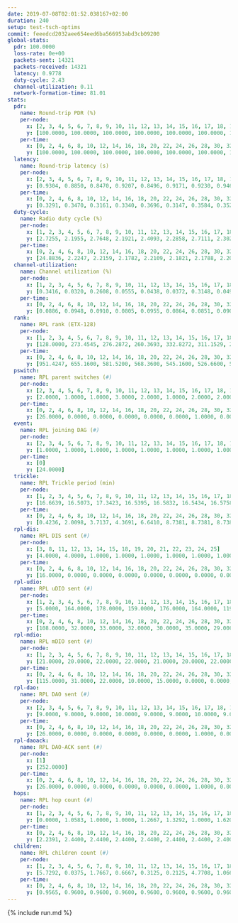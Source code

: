 ```yaml
---
date: 2019-07-08T02:01:52.038167+02:00
duration: 240
setup: test-tsch-optims
commit: feeedcd2032aee654eed6ba566953abd3cb09200
global-stats:
  pdr: 100.0000
  loss-rate: 0e+00
  packets-sent: 14321
  packets-received: 14321
  latency: 0.9778
  duty-cycle: 2.43
  channel-utilization: 0.11
  network-formation-time: 81.01
stats:
  pdr:
    name: Round-trip PDR (%)
    per-node:
      x: [2, 3, 4, 5, 6, 7, 8, 9, 10, 11, 12, 13, 14, 15, 16, 17, 18, 19, 20, 21, 22, 23, 24, 25]
      y: [100.0000, 100.0000, 100.0000, 100.0000, 100.0000, 100.0000, 100.0000, 100.0000, 100.0000, 100.0000, 100.0000, 100.0000, 100.0000, 100.0000, 100.0000, 100.0000, 100.0000, 100.0000, 100.0000, 100.0000, 100.0000, 100.0000, 100.0000, 100.0000]
    per-time:
      x: [0, 2, 4, 6, 8, 10, 12, 14, 16, 18, 20, 22, 24, 26, 28, 30, 32, 34, 36, 38, 40, 42, 44, 46, 48, 50, 52, 54, 56, 58, 60, 62, 64, 66, 68, 70, 72, 74, 76, 78, 80, 82, 84, 86, 88, 90, 92, 94, 96, 98, 100, 102, 104, 106, 108, 110, 112, 114, 116, 118, 120, 122, 124, 126, 128, 130, 132, 134, 136, 138, 140, 142, 144, 146, 148, 150, 152, 154, 156, 158, 160, 162, 164, 166, 168, 170, 172, 174, 176, 178, 180, 182, 184, 186, 188, 190, 192, 194, 196, 198, 200, 202, 204, 206, 208, 210, 212, 214, 216, 218, 220, 222, 224, 226, 228, 230, 232, 234, 236, 238, 240]
      y: [100.0000, 100.0000, 100.0000, 100.0000, 100.0000, 100.0000, 100.0000, 100.0000, 100.0000, 100.0000, 100.0000, 100.0000, 100.0000, 100.0000, 100.0000, 100.0000, 100.0000, 100.0000, 100.0000, 100.0000, 100.0000, 100.0000, 100.0000, 100.0000, 100.0000, 100.0000, 100.0000, 100.0000, 100.0000, 100.0000, 100.0000, 100.0000, 100.0000, 100.0000, 100.0000, 100.0000, 100.0000, 100.0000, 100.0000, 100.0000, 100.0000, 100.0000, 100.0000, 100.0000, 100.0000, 100.0000, 100.0000, 100.0000, 100.0000, 100.0000, 100.0000, 100.0000, 100.0000, 100.0000, 100.0000, 100.0000, 100.0000, 100.0000, 100.0000, 100.0000, 100.0000, 100.0000, 100.0000, 100.0000, 100.0000, 100.0000, 100.0000, 100.0000, 100.0000, 100.0000, 100.0000, 100.0000, 100.0000, 100.0000, 100.0000, 100.0000, 100.0000, 100.0000, 100.0000, 100.0000, 100.0000, 100.0000, 100.0000, 100.0000, 100.0000, 100.0000, 100.0000, 100.0000, 100.0000, 100.0000, 100.0000, 100.0000, 100.0000, 100.0000, 100.0000, 100.0000, 100.0000, 100.0000, 100.0000, 100.0000, 100.0000, 100.0000, 100.0000, 100.0000, 100.0000, 100.0000, 100.0000, 100.0000, 100.0000, 100.0000, 100.0000, 100.0000, 100.0000, 100.0000, 100.0000, 100.0000, 100.0000, 100.0000, 100.0000, 100.0000, null]
  latency:
    name: Round-trip latency (s)
    per-node:
      x: [2, 3, 4, 5, 6, 7, 8, 9, 10, 11, 12, 13, 14, 15, 16, 17, 18, 19, 20, 21, 22, 23, 24, 25]
      y: [0.9304, 0.8850, 0.8470, 0.9207, 0.8496, 0.9171, 0.9230, 0.9465, 0.9170, 0.9315, 0.9746, 0.9998, 1.0663, 0.9444, 0.9514, 0.9671, 1.0371, 1.0120, 0.9834, 0.9984, 1.0735, 1.1606, 1.1455, 1.0973]
    per-time:
      x: [0, 2, 4, 6, 8, 10, 12, 14, 16, 18, 20, 22, 24, 26, 28, 30, 32, 34, 36, 38, 40, 42, 44, 46, 48, 50, 52, 54, 56, 58, 60, 62, 64, 66, 68, 70, 72, 74, 76, 78, 80, 82, 84, 86, 88, 90, 92, 94, 96, 98, 100, 102, 104, 106, 108, 110, 112, 114, 116, 118, 120, 122, 124, 126, 128, 130, 132, 134, 136, 138, 140, 142, 144, 146, 148, 150, 152, 154, 156, 158, 160, 162, 164, 166, 168, 170, 172, 174, 176, 178, 180, 182, 184, 186, 188, 190, 192, 194, 196, 198, 200, 202, 204, 206, 208, 210, 212, 214, 216, 218, 220, 222, 224, 226, 228, 230, 232, 234, 236, 238, 240]
      y: [0.3291, 0.3470, 0.3161, 0.3340, 0.3696, 0.3147, 0.3584, 0.3529, 0.3600, 0.3423, 0.3507, 0.3377, 0.4146, 0.3919, 0.3535, 0.3949, 0.3699, 0.4581, 0.4202, 0.3385, 0.3343, 0.3268, 0.3953, 0.5965, 0.5478, 0.4903, 0.3802, 0.3554, 0.3897, 0.9011, 0.9231, 0.6751, 0.5459, 0.4744, 0.4211, 0.8992, 1.2655, 1.1297, 0.8009, 0.6889, 0.5814, 0.9282, 1.2579, 1.2813, 1.2613, 1.0265, 0.8519, 0.9530, 1.2532, 1.2513, 1.2612, 1.2711, 1.2178, 1.1488, 1.2564, 1.2649, 1.2435, 1.2597, 1.2551, 1.2470, 1.2463, 1.2396, 1.2557, 1.2421, 1.2602, 1.2601, 1.2395, 1.2479, 1.2577, 1.2627, 1.2613, 1.2502, 1.2602, 1.2429, 1.2693, 1.2400, 1.2451, 1.2644, 1.2596, 1.2503, 1.2456, 1.2446, 1.2314, 1.2349, 1.2316, 1.2266, 1.2300, 1.2278, 1.2264, 1.2399, 1.2044, 1.2508, 1.2317, 1.2370, 1.2282, 1.2320, 1.2466, 1.2224, 1.2626, 1.2359, 1.2380, 1.2483, 1.2409, 1.2377, 1.2223, 1.2495, 1.2474, 1.2496, 1.2413, 1.2377, 1.2529, 1.2426, 1.2728, 1.2670, 1.2421, 1.2481, 1.2418, 1.2533, 1.2416, 1.1991, null]
  duty-cycle:
    name: Radio duty cycle (%)
    per-node:
      x: [1, 2, 3, 4, 5, 6, 7, 8, 9, 10, 11, 12, 13, 14, 15, 16, 17, 18, 19, 20, 21, 22, 23, 24, 25]
      y: [2.7255, 2.1955, 2.7648, 2.1921, 2.4093, 2.2858, 2.7111, 2.3020, 2.1871, 2.0836, 2.2588, 2.2632, 2.4403, 2.2856, 2.5683, 2.3994, 2.2319, 2.3918, 2.3455, 2.4097, 2.3155, 2.4810, 2.4125, 2.4436, 2.4068]
    per-time:
      x: [0, 2, 4, 6, 8, 10, 12, 14, 16, 18, 20, 22, 24, 26, 28, 30, 32, 34, 36, 38, 40, 42, 44, 46, 48, 50, 52, 54, 56, 58, 60, 62, 64, 66, 68, 70, 72, 74, 76, 78, 80, 82, 84, 86, 88, 90, 92, 94, 96, 98, 100, 102, 104, 106, 108, 110, 112, 114, 116, 118, 120, 122, 124, 126, 128, 130, 132, 134, 136, 138, 140, 142, 144, 146, 148, 150, 152, 154, 156, 158, 160, 162, 164, 166, 168, 170, 172, 174, 176, 178, 180, 182, 184, 186, 188, 190, 192, 194, 196, 198, 200, 202, 204, 206, 208, 210, 212, 214, 216, 218, 220, 222, 224, 226, 228, 230, 232, 234, 236, 238, 240]
      y: [24.8836, 2.2247, 2.2159, 2.1782, 2.2109, 2.1821, 2.1788, 2.2053, 2.2070, 2.1905, 2.1842, 2.1891, 2.1722, 2.1998, 2.2586, 2.1883, 2.2008, 2.1966, 2.1850, 2.2009, 2.1857, 2.1817, 2.1889, 2.1803, 2.1835, 2.2082, 2.2183, 2.2070, 2.2229, 2.2014, 2.2162, 2.2090, 2.1983, 2.1791, 2.1807, 2.1923, 2.1861, 2.1743, 2.1942, 2.1762, 2.1614, 2.1897, 2.1818, 2.1939, 2.1810, 2.1856, 2.2005, 2.1681, 2.1782, 2.1801, 2.1870, 2.1788, 2.1788, 2.1647, 2.1731, 2.1732, 2.4267, 2.2622, 2.2645, 2.2548, 2.1752, 2.1708, 2.1842, 2.1778, 2.1691, 2.1685, 2.1858, 2.1616, 2.1717, 2.1872, 2.1607, 2.1962, 2.1808, 2.1696, 2.1683, 2.1901, 2.1775, 2.1880, 2.1853, 2.1776, 2.1916, 2.1709, 2.1690, 2.1611, 2.1694, 2.1867, 2.1732, 2.1696, 2.1578, 2.1590, 2.1719, 2.1626, 2.1778, 2.1635, 2.1690, 2.1579, 2.1673, 2.1619, 2.1792, 2.1693, 2.1494, 2.1661, 2.1811, 2.1589, 2.1703, 2.1607, 2.1684, 2.1652, 2.1776, 2.1719, 2.1728, 2.1731, 2.9086, 2.6523, 2.6713, 2.1733, 2.1834, 2.1743, 2.1822, 2.1598, null]
  channel-utilization:
    name: Channel utilization (%)
    per-node:
      x: [1, 2, 3, 4, 5, 6, 7, 8, 9, 10, 11, 12, 13, 14, 15, 16, 17, 18, 19, 20, 21, 22, 23, 24, 25]
      y: [0.3416, 0.0320, 0.2608, 0.0555, 0.0438, 0.0372, 0.3148, 0.0493, 0.0413, 0.0417, 0.0317, 0.0442, 0.0652, 0.0311, 0.1748, 0.1277, 0.0486, 0.0473, 0.0346, 0.0576, 0.0491, 0.0678, 0.0324, 0.0308, 0.0320]
    per-time:
      x: [0, 2, 4, 6, 8, 10, 12, 14, 16, 18, 20, 22, 24, 26, 28, 30, 32, 34, 36, 38, 40, 42, 44, 46, 48, 50, 52, 54, 56, 58, 60, 62, 64, 66, 68, 70, 72, 74, 76, 78, 80, 82, 84, 86, 88, 90, 92, 94, 96, 98, 100, 102, 104, 106, 108, 110, 112, 114, 116, 118, 120, 122, 124, 126, 128, 130, 132, 134, 136, 138, 140, 142, 144, 146, 148, 150, 152, 154, 156, 158, 160, 162, 164, 166, 168, 170, 172, 174, 176, 178, 180, 182, 184, 186, 188, 190, 192, 194, 196, 198, 200, 202, 204, 206, 208, 210, 212, 214, 216, 218, 220, 222, 224, 226, 228, 230, 232, 234, 236, 238, 240]
      y: [0.0886, 0.0948, 0.0910, 0.0805, 0.0955, 0.0864, 0.0851, 0.0909, 0.0919, 0.0899, 0.0893, 0.0880, 0.0830, 0.0896, 0.1118, 0.0872, 0.0926, 0.0919, 0.0871, 0.0928, 0.0847, 0.0843, 0.0858, 0.0828, 0.0839, 0.0929, 0.0917, 0.0916, 0.0972, 0.0878, 0.0914, 0.0911, 0.0853, 0.0801, 0.0808, 0.0853, 0.0847, 0.0799, 0.0877, 0.0799, 0.0751, 0.0842, 0.0816, 0.0857, 0.0814, 0.0822, 0.0877, 0.0777, 0.0809, 0.0798, 0.0843, 0.0795, 0.0802, 0.0767, 0.0790, 0.0795, 0.1417, 0.0299, 0.0352, 0.0334, 0.0774, 0.0766, 0.0810, 0.0805, 0.0779, 0.0761, 0.0824, 0.0745, 0.0767, 0.0821, 0.0752, 0.0870, 0.0819, 0.0784, 0.0764, 0.0811, 0.0800, 0.0818, 0.0816, 0.0791, 0.0841, 0.0794, 0.0774, 0.0735, 0.0779, 0.0806, 0.0791, 0.0778, 0.0740, 0.0758, 0.0803, 0.0790, 0.0808, 0.0764, 0.0792, 0.0755, 0.0789, 0.0777, 0.0834, 0.0809, 0.0728, 0.0785, 0.0805, 0.0738, 0.0780, 0.0775, 0.0783, 0.0771, 0.0820, 0.0771, 0.0804, 0.0779, 0.3402, 0.2040, 0.2104, 0.0767, 0.0817, 0.0809, 0.0833, 0.0700, null]
  rank:
    name: RPL rank (ETX-128)
    per-node:
      x: [1, 2, 3, 4, 5, 6, 7, 8, 9, 10, 11, 12, 13, 14, 15, 16, 17, 18, 19, 20, 21, 22, 23, 24, 25]
      y: [128.0000, 273.4545, 276.2872, 260.3693, 332.8272, 311.1529, 278.1162, 477.6556, 439.7066, 409.2129, 545.5902, 436.2944, 424.1148, 530.8730, 458.9256, 502.5350, 488.2686, 638.4016, 665.0410, 676.8395, 669.7045, 640.7325, 789.3386, 776.6748, 811.5164]
    per-time:
      x: [0, 2, 4, 6, 8, 10, 12, 14, 16, 18, 20, 22, 24, 26, 28, 30, 32, 34, 36, 38, 40, 42, 44, 46, 48, 50, 52, 54, 56, 58, 60, 62, 64, 66, 68, 70, 72, 74, 76, 78, 80, 82, 84, 86, 88, 90, 92, 94, 96, 98, 100, 102, 104, 106, 108, 110, 112, 114, 116, 118, 120, 122, 124, 126, 128, 130, 132, 134, 136, 138, 140, 142, 144, 146, 148, 150, 152, 154, 156, 158, 160, 162, 164, 166, 168, 170, 172, 174, 176, 178, 180, 182, 184, 186, 188, 190, 192, 194, 196, 198, 200, 202, 204, 206, 208, 210, 212, 214, 216, 218, 220, 222, 224, 226, 228, 230, 232, 234, 236, 238, 240]
      y: [951.4247, 655.1600, 581.5200, 568.3600, 545.1600, 526.6600, 521.7451, 505.3200, 525.0000, 548.7200, 550.3800, 554.0200, 554.1400, 559.0192, 568.9200, 593.0600, 609.9020, 598.0000, 609.5000, 603.8039, 609.3269, 593.0784, 580.4231, 558.7000, 523.8431, 524.6800, 519.0400, 510.6667, 516.0800, 507.5962, 509.9231, 503.8846, 461.2353, 465.8000, 460.6600, 463.4200, 485.2157, 489.5098, 484.1373, 470.4902, 465.9400, 455.9020, 446.1000, 449.7000, 452.5200, 481.6000, 492.9600, 484.8824, 487.9412, 486.0200, 471.6182, 463.1000, 469.7800, 462.6400, 462.6000, 464.0588, 459.6182, 542.4652, 479.9470, 450.2096, 460.1800, 455.8000, 448.8269, 448.5800, 452.3529, 453.3922, 452.7200, 460.1569, 458.4400, 459.7600, 458.2800, 460.5472, 450.1923, 438.8000, 435.2745, 443.3000, 454.8000, 451.9000, 457.0400, 456.6800, 450.6471, 444.2308, 445.6000, 445.1887, 436.0800, 442.7200, 439.5490, 440.0000, 448.4600, 450.1400, 453.1176, 442.9623, 442.0196, 458.6200, 451.1400, 460.6078, 459.3400, 466.1961, 468.8846, 465.3800, 473.9216, 456.9423, 449.2600, 451.3137, 452.8824, 443.6400, 440.8235, 432.6400, 430.1346, 426.3654, 422.2200, 424.9412, 339.3373, 277.8121, 283.3569, 313.8634, 446.6471, 442.2800, 446.3462, 444.8800, null]
  pswitch:
    name: RPL parent switches (#)
    per-node:
      x: [2, 3, 4, 5, 6, 7, 8, 9, 10, 11, 12, 13, 14, 15, 16, 17, 18, 19, 20, 21, 22, 23, 24, 25]
      y: [2.0000, 1.0000, 1.0000, 3.0000, 2.0000, 1.0000, 2.0000, 2.0000, 9.0000, 4.0000, 8.0000, 4.0000, 4.0000, 2.0000, 3.0000, 2.0000, 9.0000, 4.0000, 3.0000, 7.0000, 3.0000, 12.0000, 7.0000, 5.0000]
    per-time:
      x: [0, 2, 4, 6, 8, 10, 12, 14, 16, 18, 20, 22, 24, 26, 28, 30, 32, 34, 36, 38, 40, 42, 44, 46, 48, 50, 52, 54, 56, 58, 60, 62, 64, 66, 68, 70, 72, 74, 76, 78, 80, 82, 84, 86, 88, 90, 92, 94, 96, 98, 100, 102, 104, 106, 108, 110, 112, 114, 116, 118, 120, 122, 124, 126, 128, 130, 132, 134, 136, 138, 140, 142, 144, 146, 148, 150, 152, 154, 156, 158, 160, 162, 164, 166, 168, 170, 172, 174, 176, 178, 180, 182, 184, 186, 188, 190, 192, 194, 196, 198, 200, 202, 204, 206, 208, 210, 212, 214, 216, 218, 220, 222, 224, 226, 228, 230, 232, 234, 236]
      y: [26.0000, 0.0000, 0.0000, 0.0000, 0.0000, 0.0000, 1.0000, 0.0000, 0.0000, 0.0000, 0.0000, 0.0000, 0.0000, 2.0000, 0.0000, 0.0000, 1.0000, 0.0000, 0.0000, 1.0000, 2.0000, 1.0000, 2.0000, 0.0000, 1.0000, 0.0000, 0.0000, 1.0000, 0.0000, 2.0000, 2.0000, 2.0000, 1.0000, 0.0000, 0.0000, 0.0000, 1.0000, 1.0000, 1.0000, 1.0000, 0.0000, 1.0000, 0.0000, 0.0000, 0.0000, 0.0000, 0.0000, 1.0000, 1.0000, 0.0000, 5.0000, 0.0000, 0.0000, 0.0000, 0.0000, 1.0000, 0.0000, 0.0000, 0.0000, 0.0000, 0.0000, 0.0000, 2.0000, 0.0000, 1.0000, 1.0000, 0.0000, 1.0000, 0.0000, 0.0000, 0.0000, 3.0000, 2.0000, 0.0000, 1.0000, 0.0000, 0.0000, 0.0000, 0.0000, 0.0000, 1.0000, 2.0000, 0.0000, 3.0000, 0.0000, 0.0000, 1.0000, 0.0000, 0.0000, 0.0000, 1.0000, 3.0000, 1.0000, 0.0000, 0.0000, 1.0000, 0.0000, 1.0000, 2.0000, 0.0000, 1.0000, 2.0000, 0.0000, 1.0000, 1.0000, 0.0000, 1.0000, 0.0000, 2.0000, 2.0000, 0.0000, 1.0000, 0.0000, 1.0000, 0.0000, 0.0000, 1.0000, 0.0000, 2.0000]
  event:
    name: RPL joining DAG (#)
    per-node:
      x: [2, 3, 4, 5, 6, 7, 8, 9, 10, 11, 12, 13, 14, 15, 16, 17, 18, 19, 20, 21, 22, 23, 24, 25]
      y: [1.0000, 1.0000, 1.0000, 1.0000, 1.0000, 1.0000, 1.0000, 1.0000, 1.0000, 1.0000, 1.0000, 1.0000, 1.0000, 1.0000, 1.0000, 1.0000, 1.0000, 1.0000, 1.0000, 1.0000, 1.0000, 1.0000, 1.0000, 1.0000]
    per-time:
      x: [0]
      y: [24.0000]
  trickle:
    name: RPL Trickle period (min)
    per-node:
      x: [1, 2, 3, 4, 5, 6, 7, 8, 9, 10, 11, 12, 13, 14, 15, 16, 17, 18, 19, 20, 21, 22, 23, 24, 25]
      y: [16.6639, 16.5073, 17.3423, 16.5395, 16.5832, 16.5434, 16.5758, 17.3439, 16.5344, 16.5005, 16.5415, 16.5660, 16.5421, 16.5415, 16.5338, 16.5382, 16.5434, 16.4857, 16.5370, 16.5306, 16.5460, 16.5306, 16.6301, 16.6129, 16.6059]
    per-time:
      x: [0, 2, 4, 6, 8, 10, 12, 14, 16, 18, 20, 22, 24, 26, 28, 30, 32, 34, 36, 38, 40, 42, 44, 46, 48, 50, 52, 54, 56, 58, 60, 62, 64, 66, 68, 70, 72, 74, 76, 78, 80, 82, 84, 86, 88, 90, 92, 94, 96, 98, 100, 102, 104, 106, 108, 110, 112, 114, 116, 118, 120, 122, 124, 126, 128, 130, 132, 134, 136, 138, 140, 142, 144, 146, 148, 150, 152, 154, 156, 158, 160, 162, 164, 166, 168, 170, 172, 174, 176, 178, 180, 182, 184, 186, 188, 190, 192, 194, 196, 198, 200, 202, 204, 206, 208, 210, 212, 214, 216, 218, 220, 222, 224, 226, 228, 230, 232, 234, 236, 238, 240]
      y: [0.4236, 2.0098, 3.7137, 4.3691, 6.6410, 8.7381, 8.7381, 8.7381, 9.2624, 17.4763, 17.4763, 17.4763, 17.4763, 17.4763, 17.4763, 17.4763, 17.4763, 17.4763, 17.4763, 17.4763, 17.4763, 17.4763, 17.4763, 17.4763, 17.4763, 17.4763, 17.4763, 17.4763, 17.4763, 17.4763, 17.4763, 17.4763, 17.4763, 17.4763, 17.4763, 17.4763, 17.4763, 17.4763, 17.4763, 17.4763, 17.4763, 17.4763, 17.4763, 17.4763, 17.4763, 17.4763, 17.4763, 17.4763, 17.4763, 17.4763, 17.4763, 17.4763, 17.4763, 17.4763, 17.4763, 17.4763, 17.4763, 17.4763, 17.4763, 17.4763, 17.4763, 17.4763, 17.4763, 17.4763, 17.4763, 17.4763, 17.4763, 17.4763, 17.4763, 17.4763, 17.4763, 17.4763, 17.4763, 17.4763, 17.4763, 17.4763, 17.4763, 17.4763, 17.4763, 17.4763, 17.4763, 17.4763, 17.4763, 17.4763, 17.4763, 17.4763, 17.4763, 17.4763, 17.4763, 17.4763, 17.4763, 17.4763, 17.4763, 17.4763, 17.4763, 17.4763, 17.4763, 17.4763, 17.4763, 17.4763, 17.4763, 17.4763, 17.4763, 17.4763, 17.4763, 17.4763, 17.4763, 17.4763, 17.4763, 17.4763, 17.4763, 17.4763, 17.4763, 17.4763, 17.4763, 17.4763, 17.4763, 17.4763, 17.4763, 17.4763, null]
  rpl-dis:
    name: RPL DIS sent (#)
    per-node:
      x: [3, 8, 11, 12, 13, 14, 15, 18, 19, 20, 21, 22, 23, 24, 25]
      y: [4.0000, 4.0000, 1.0000, 1.0000, 1.0000, 1.0000, 1.0000, 1.0000, 1.0000, 1.0000, 1.0000, 1.0000, 2.0000, 2.0000, 2.0000]
    per-time:
      x: [0, 2, 4, 6, 8, 10, 12, 14, 16, 18, 20, 22, 24, 26, 28, 30, 32, 34, 36, 38, 40, 42, 44, 46, 48, 50, 52, 54, 56, 58, 60, 62, 64, 66, 68, 70, 72, 74, 76, 78, 80, 82, 84, 86, 88, 90, 92, 94, 96, 98, 100, 102, 104, 106, 108, 110, 112, 114, 116, 118, 120, 122, 124, 126, 128, 130, 132, 134, 136, 138, 140, 142, 144, 146, 148, 150, 152, 154, 156, 158, 160, 162, 164, 166, 168, 170, 172, 174, 176, 178, 180, 182, 184, 186, 188, 190, 192, 194, 196, 198, 200, 202, 204, 206, 208, 210, 212, 214, 216, 218, 220, 222, 224, 226, 228]
      y: [16.0000, 0.0000, 0.0000, 0.0000, 0.0000, 0.0000, 0.0000, 0.0000, 0.0000, 0.0000, 0.0000, 0.0000, 0.0000, 0.0000, 0.0000, 0.0000, 0.0000, 0.0000, 0.0000, 0.0000, 0.0000, 0.0000, 0.0000, 0.0000, 0.0000, 0.0000, 0.0000, 0.0000, 0.0000, 0.0000, 0.0000, 0.0000, 0.0000, 0.0000, 0.0000, 0.0000, 0.0000, 0.0000, 0.0000, 0.0000, 0.0000, 0.0000, 0.0000, 0.0000, 0.0000, 0.0000, 0.0000, 0.0000, 0.0000, 0.0000, 0.0000, 0.0000, 0.0000, 0.0000, 0.0000, 0.0000, 0.0000, 1.0000, 2.0000, 1.0000, 0.0000, 0.0000, 0.0000, 0.0000, 0.0000, 0.0000, 0.0000, 0.0000, 0.0000, 0.0000, 0.0000, 0.0000, 0.0000, 0.0000, 0.0000, 0.0000, 0.0000, 0.0000, 0.0000, 0.0000, 0.0000, 0.0000, 0.0000, 0.0000, 0.0000, 0.0000, 0.0000, 0.0000, 0.0000, 0.0000, 0.0000, 0.0000, 0.0000, 0.0000, 0.0000, 0.0000, 0.0000, 0.0000, 0.0000, 0.0000, 0.0000, 0.0000, 0.0000, 0.0000, 0.0000, 0.0000, 0.0000, 0.0000, 0.0000, 0.0000, 0.0000, 0.0000, 0.0000, 2.0000, 2.0000]
  rpl-udio:
    name: RPL uDIO sent (#)
    per-node:
      x: [1, 2, 3, 4, 5, 6, 7, 8, 9, 10, 11, 12, 13, 14, 15, 16, 17, 18, 19, 20, 21, 22, 23, 24, 25]
      y: [5.0000, 164.0000, 178.0000, 159.0000, 176.0000, 164.0000, 119.0000, 164.0000, 169.0000, 170.0000, 169.0000, 168.0000, 167.0000, 167.0000, 160.0000, 169.0000, 175.0000, 169.0000, 164.0000, 171.0000, 167.0000, 169.0000, 171.0000, 161.0000, 170.0000]
    per-time:
      x: [0, 2, 4, 6, 8, 10, 12, 14, 16, 18, 20, 22, 24, 26, 28, 30, 32, 34, 36, 38, 40, 42, 44, 46, 48, 50, 52, 54, 56, 58, 60, 62, 64, 66, 68, 70, 72, 74, 76, 78, 80, 82, 84, 86, 88, 90, 92, 94, 96, 98, 100, 102, 104, 106, 108, 110, 112, 114, 116, 118, 120, 122, 124, 126, 128, 130, 132, 134, 136, 138, 140, 142, 144, 146, 148, 150, 152, 154, 156, 158, 160, 162, 164, 166, 168, 170, 172, 174, 176, 178, 180, 182, 184, 186, 188, 190, 192, 194, 196, 198, 200, 202, 204, 206, 208, 210, 212, 214, 216, 218, 220, 222, 224, 226, 228, 230, 232, 234, 236, 238, 240]
      y: [108.0000, 32.0000, 33.0000, 32.0000, 30.0000, 35.0000, 29.0000, 32.0000, 41.0000, 30.0000, 34.0000, 34.0000, 33.0000, 35.0000, 34.0000, 34.0000, 31.0000, 30.0000, 32.0000, 35.0000, 36.0000, 24.0000, 34.0000, 34.0000, 29.0000, 28.0000, 33.0000, 31.0000, 36.0000, 27.0000, 31.0000, 32.0000, 30.0000, 39.0000, 27.0000, 35.0000, 31.0000, 34.0000, 31.0000, 37.0000, 31.0000, 31.0000, 34.0000, 36.0000, 31.0000, 43.0000, 30.0000, 38.0000, 26.0000, 32.0000, 34.0000, 27.0000, 33.0000, 28.0000, 37.0000, 33.0000, 36.0000, 38.0000, 34.0000, 31.0000, 29.0000, 36.0000, 28.0000, 40.0000, 28.0000, 33.0000, 34.0000, 34.0000, 29.0000, 33.0000, 34.0000, 32.0000, 30.0000, 35.0000, 34.0000, 34.0000, 33.0000, 33.0000, 34.0000, 33.0000, 31.0000, 33.0000, 32.0000, 31.0000, 29.0000, 34.0000, 33.0000, 29.0000, 35.0000, 30.0000, 32.0000, 31.0000, 34.0000, 34.0000, 32.0000, 30.0000, 32.0000, 32.0000, 33.0000, 26.0000, 30.0000, 32.0000, 35.0000, 30.0000, 29.0000, 34.0000, 33.0000, 32.0000, 30.0000, 28.0000, 36.0000, 30.0000, 47.0000, 30.0000, 33.0000, 30.0000, 39.0000, 32.0000, 36.0000, 30.0000, 4.0000]
  rpl-mdio:
    name: RPL mDIO sent (#)
    per-node:
      x: [1, 2, 3, 4, 5, 6, 7, 8, 9, 10, 11, 12, 13, 14, 15, 16, 17, 18, 19, 20, 21, 22, 23, 24, 25]
      y: [21.0000, 20.0000, 22.0000, 22.0000, 21.0000, 20.0000, 22.0000, 21.0000, 22.0000, 23.0000, 20.0000, 21.0000, 22.0000, 20.0000, 20.0000, 22.0000, 21.0000, 22.0000, 20.0000, 22.0000, 21.0000, 21.0000, 21.0000, 20.0000, 21.0000]
    per-time:
      x: [0, 2, 4, 6, 8, 10, 12, 14, 16, 18, 20, 22, 24, 26, 28, 30, 32, 34, 36, 38, 40, 42, 44, 46, 48, 50, 52, 54, 56, 58, 60, 62, 64, 66, 68, 70, 72, 74, 76, 78, 80, 82, 84, 86, 88, 90, 92, 94, 96, 98, 100, 102, 104, 106, 108, 110, 112, 114, 116, 118, 120, 122, 124, 126, 128, 130, 132, 134, 136, 138, 140, 142, 144, 146, 148, 150, 152, 154, 156, 158, 160, 162, 164, 166, 168, 170, 172, 174, 176, 178, 180, 182, 184, 186, 188, 190, 192, 194, 196, 198, 200, 202, 204, 206, 208, 210, 212, 214, 216, 218, 220, 222, 224, 226, 228, 230, 232, 234, 236, 238, 240]
      y: [115.0000, 31.0000, 22.0000, 10.0000, 15.0000, 0.0000, 0.0000, 12.0000, 12.0000, 1.0000, 0.0000, 0.0000, 0.0000, 3.0000, 7.0000, 4.0000, 6.0000, 5.0000, 0.0000, 0.0000, 0.0000, 0.0000, 3.0000, 5.0000, 9.0000, 4.0000, 4.0000, 0.0000, 0.0000, 0.0000, 0.0000, 5.0000, 6.0000, 5.0000, 9.0000, 0.0000, 0.0000, 0.0000, 0.0000, 2.0000, 4.0000, 10.0000, 6.0000, 3.0000, 0.0000, 0.0000, 0.0000, 0.0000, 1.0000, 7.0000, 4.0000, 9.0000, 4.0000, 0.0000, 0.0000, 0.0000, 1.0000, 8.0000, 7.0000, 3.0000, 3.0000, 3.0000, 0.0000, 0.0000, 0.0000, 3.0000, 5.0000, 5.0000, 5.0000, 7.0000, 0.0000, 0.0000, 0.0000, 0.0000, 5.0000, 7.0000, 4.0000, 4.0000, 5.0000, 0.0000, 0.0000, 0.0000, 1.0000, 5.0000, 2.0000, 9.0000, 5.0000, 3.0000, 0.0000, 0.0000, 0.0000, 1.0000, 3.0000, 7.0000, 6.0000, 5.0000, 3.0000, 0.0000, 0.0000, 0.0000, 1.0000, 2.0000, 10.0000, 5.0000, 7.0000, 0.0000, 0.0000, 0.0000, 0.0000, 4.0000, 5.0000, 3.0000, 3.0000, 10.0000, 0.0000, 0.0000, 0.0000, 0.0000, 5.0000, 4.0000, 1.0000]
  rpl-dao:
    name: RPL DAO sent (#)
    per-node:
      x: [2, 3, 4, 5, 6, 7, 8, 9, 10, 11, 12, 13, 14, 15, 16, 17, 18, 19, 20, 21, 22, 23, 24, 25]
      y: [9.0000, 9.0000, 9.0000, 10.0000, 9.0000, 9.0000, 10.0000, 9.0000, 12.0000, 10.0000, 12.0000, 11.0000, 10.0000, 10.0000, 9.0000, 10.0000, 13.0000, 10.0000, 10.0000, 13.0000, 10.0000, 14.0000, 12.0000, 12.0000]
    per-time:
      x: [0, 2, 4, 6, 8, 10, 12, 14, 16, 18, 20, 22, 24, 26, 28, 30, 32, 34, 36, 38, 40, 42, 44, 46, 48, 50, 52, 54, 56, 58, 60, 62, 64, 66, 68, 70, 72, 74, 76, 78, 80, 82, 84, 86, 88, 90, 92, 94, 96, 98, 100, 102, 104, 106, 108, 110, 112, 114, 116, 118, 120, 122, 124, 126, 128, 130, 132, 134, 136, 138, 140, 142, 144, 146, 148, 150, 152, 154, 156, 158, 160, 162, 164, 166, 168, 170, 172, 174, 176, 178, 180, 182, 184, 186, 188, 190, 192, 194, 196, 198, 200, 202, 204, 206, 208, 210, 212, 214, 216, 218, 220, 222, 224, 226, 228, 230, 232, 234, 236, 238]
      y: [26.0000, 0.0000, 0.0000, 0.0000, 0.0000, 0.0000, 1.0000, 0.0000, 0.0000, 0.0000, 0.0000, 0.0000, 0.0000, 2.0000, 20.0000, 1.0000, 1.0000, 0.0000, 0.0000, 1.0000, 2.0000, 1.0000, 2.0000, 0.0000, 1.0000, 0.0000, 0.0000, 1.0000, 12.0000, 5.0000, 3.0000, 2.0000, 1.0000, 1.0000, 0.0000, 2.0000, 2.0000, 1.0000, 1.0000, 1.0000, 0.0000, 1.0000, 7.0000, 5.0000, 0.0000, 2.0000, 2.0000, 1.0000, 2.0000, 1.0000, 6.0000, 1.0000, 0.0000, 0.0000, 1.0000, 2.0000, 5.0000, 2.0000, 1.0000, 1.0000, 2.0000, 1.0000, 3.0000, 2.0000, 4.0000, 2.0000, 0.0000, 1.0000, 1.0000, 0.0000, 3.0000, 7.0000, 2.0000, 0.0000, 2.0000, 2.0000, 3.0000, 0.0000, 1.0000, 3.0000, 1.0000, 2.0000, 2.0000, 3.0000, 1.0000, 6.0000, 2.0000, 0.0000, 1.0000, 2.0000, 3.0000, 5.0000, 2.0000, 1.0000, 0.0000, 3.0000, 1.0000, 3.0000, 2.0000, 5.0000, 2.0000, 2.0000, 0.0000, 3.0000, 2.0000, 1.0000, 3.0000, 1.0000, 1.0000, 3.0000, 2.0000, 3.0000, 2.0000, 3.0000, 1.0000, 2.0000, 1.0000, 1.0000, 4.0000, 1.0000]
  rpl-daoack:
    name: RPL DAO-ACK sent (#)
    per-node:
      x: [1]
      y: [252.0000]
    per-time:
      x: [0, 2, 4, 6, 8, 10, 12, 14, 16, 18, 20, 22, 24, 26, 28, 30, 32, 34, 36, 38, 40, 42, 44, 46, 48, 50, 52, 54, 56, 58, 60, 62, 64, 66, 68, 70, 72, 74, 76, 78, 80, 82, 84, 86, 88, 90, 92, 94, 96, 98, 100, 102, 104, 106, 108, 110, 112, 114, 116, 118, 120, 122, 124, 126, 128, 130, 132, 134, 136, 138, 140, 142, 144, 146, 148, 150, 152, 154, 156, 158, 160, 162, 164, 166, 168, 170, 172, 174, 176, 178, 180, 182, 184, 186, 188, 190, 192, 194, 196, 198, 200, 202, 204, 206, 208, 210, 212, 214, 216, 218, 220, 222, 224, 226, 228, 230, 232, 234, 236, 238]
      y: [26.0000, 0.0000, 0.0000, 0.0000, 0.0000, 0.0000, 1.0000, 0.0000, 0.0000, 0.0000, 0.0000, 0.0000, 0.0000, 2.0000, 20.0000, 1.0000, 1.0000, 0.0000, 0.0000, 1.0000, 2.0000, 1.0000, 2.0000, 0.0000, 1.0000, 0.0000, 0.0000, 1.0000, 13.0000, 4.0000, 3.0000, 2.0000, 1.0000, 1.0000, 0.0000, 2.0000, 2.0000, 1.0000, 1.0000, 1.0000, 0.0000, 1.0000, 7.0000, 5.0000, 0.0000, 2.0000, 2.0000, 1.0000, 2.0000, 1.0000, 6.0000, 1.0000, 0.0000, 0.0000, 1.0000, 2.0000, 5.0000, 2.0000, 1.0000, 1.0000, 2.0000, 1.0000, 3.0000, 2.0000, 4.0000, 2.0000, 0.0000, 1.0000, 1.0000, 0.0000, 3.0000, 7.0000, 2.0000, 0.0000, 2.0000, 2.0000, 3.0000, 0.0000, 1.0000, 3.0000, 1.0000, 2.0000, 2.0000, 3.0000, 1.0000, 6.0000, 2.0000, 0.0000, 1.0000, 2.0000, 3.0000, 5.0000, 2.0000, 1.0000, 0.0000, 3.0000, 1.0000, 3.0000, 2.0000, 5.0000, 2.0000, 2.0000, 0.0000, 3.0000, 2.0000, 1.0000, 3.0000, 1.0000, 1.0000, 3.0000, 2.0000, 3.0000, 2.0000, 3.0000, 1.0000, 2.0000, 1.0000, 1.0000, 4.0000, 1.0000]
  hops:
    name: RPL hop count (#)
    per-node:
      x: [1, 2, 3, 4, 5, 6, 7, 8, 9, 10, 11, 12, 13, 14, 15, 16, 17, 18, 19, 20, 21, 22, 23, 24, 25]
      y: [0.0000, 1.0583, 1.0000, 1.0000, 1.2667, 1.3292, 1.0000, 1.6208, 2.0000, 1.9958, 2.6833, 2.0708, 2.0000, 2.6750, 2.1625, 2.0917, 2.0000, 3.1542, 3.0250, 3.0917, 3.1042, 3.1590, 4.0921, 4.0460, 4.0586]
    per-time:
      x: [0, 2, 4, 6, 8, 10, 12, 14, 16, 18, 20, 22, 24, 26, 28, 30, 32, 34, 36, 38, 40, 42, 44, 46, 48, 50, 52, 54, 56, 58, 60, 62, 64, 66, 68, 70, 72, 74, 76, 78, 80, 82, 84, 86, 88, 90, 92, 94, 96, 98, 100, 102, 104, 106, 108, 110, 112, 114, 116, 118, 120, 122, 124, 126, 128, 130, 132, 134, 136, 138, 140, 142, 144, 146, 148, 150, 152, 154, 156, 158, 160, 162, 164, 166, 168, 170, 172, 174, 176, 178, 180, 182, 184, 186, 188, 190, 192, 194, 196, 198, 200, 202, 204, 206, 208, 210, 212, 214, 216, 218, 220, 222, 224, 226, 228, 230, 232, 234, 236, 238]
      y: [2.2391, 2.4400, 2.4400, 2.4400, 2.4400, 2.4400, 2.4400, 2.4000, 2.4000, 2.4000, 2.4000, 2.4000, 2.4000, 2.4400, 2.5200, 2.5200, 2.5000, 2.4800, 2.4800, 2.4000, 2.3200, 2.3200, 2.2800, 2.2800, 2.2800, 2.5200, 2.5200, 2.5200, 2.5200, 2.5200, 2.4800, 2.4400, 2.3600, 2.3600, 2.3600, 2.3600, 2.2800, 2.2600, 2.2400, 2.2200, 2.2000, 2.2000, 2.2000, 2.2000, 2.2000, 2.2000, 2.2000, 2.2000, 2.2000, 2.2000, 2.2000, 2.2000, 2.2000, 2.2000, 2.2000, 2.2000, 2.2000, 2.2000, 2.2000, 2.2000, 2.2000, 2.2000, 2.2000, 2.2000, 2.2000, 2.2000, 2.2000, 2.2000, 2.2000, 2.2000, 2.2000, 2.2000, 2.2000, 2.2000, 2.1800, 2.1600, 2.1600, 2.1600, 2.1600, 2.1600, 2.1600, 2.1200, 2.0800, 2.0800, 2.0800, 2.0800, 2.0800, 2.0800, 2.0800, 2.0800, 2.0800, 2.0800, 2.0800, 2.0800, 2.0800, 2.0800, 2.0800, 2.0800, 2.0800, 2.0800, 2.0800, 2.0800, 2.0800, 2.0800, 2.0800, 2.0800, 2.0800, 2.0800, 2.0800, 2.0800, 2.0800, 2.0800, 2.0800, 2.0800, 2.0800, 2.0800, 2.0800, 2.0800, 2.0800, 2.0800]
  children:
    name: RPL children count (#)
    per-node:
      x: [1, 2, 3, 4, 5, 6, 7, 8, 9, 10, 11, 12, 13, 14, 15, 16, 17, 18, 19, 20, 21, 22, 23, 24, 25]
      y: [5.7292, 0.0375, 1.7667, 0.6667, 0.3125, 0.2125, 4.7708, 1.0667, 0.3292, 0.3542, 0.0000, 0.2875, 0.6750, 0.0000, 2.4167, 1.8583, 0.4583, 0.4333, 0.0333, 0.7833, 0.5500, 1.2469, 0.0000, 0.0000, 0.0000]
    per-time:
      x: [0, 2, 4, 6, 8, 10, 12, 14, 16, 18, 20, 22, 24, 26, 28, 30, 32, 34, 36, 38, 40, 42, 44, 46, 48, 50, 52, 54, 56, 58, 60, 62, 64, 66, 68, 70, 72, 74, 76, 78, 80, 82, 84, 86, 88, 90, 92, 94, 96, 98, 100, 102, 104, 106, 108, 110, 112, 114, 116, 118, 120, 122, 124, 126, 128, 130, 132, 134, 136, 138, 140, 142, 144, 146, 148, 150, 152, 154, 156, 158, 160, 162, 164, 166, 168, 170, 172, 174, 176, 178, 180, 182, 184, 186, 188, 190, 192, 194, 196, 198, 200, 202, 204, 206, 208, 210, 212, 214, 216, 218, 220, 222, 224, 226, 228, 230, 232, 234, 236, 238]
      y: [0.9565, 0.9600, 0.9600, 0.9600, 0.9600, 0.9600, 0.9600, 0.9600, 0.9600, 0.9600, 0.9600, 0.9600, 0.9600, 0.9600, 0.9600, 0.9600, 0.9600, 0.9600, 0.9600, 0.9600, 0.9600, 0.9600, 0.9600, 0.9600, 0.9600, 0.9600, 0.9600, 0.9600, 0.9600, 0.9600, 0.9600, 0.9600, 0.9600, 0.9600, 0.9600, 0.9600, 0.9600, 0.9600, 0.9600, 0.9600, 0.9600, 0.9600, 0.9600, 0.9600, 0.9600, 0.9600, 0.9600, 0.9600, 0.9600, 0.9600, 0.9600, 0.9600, 0.9600, 0.9600, 0.9600, 0.9600, 0.9600, 0.9600, 0.9600, 0.9600, 0.9600, 0.9600, 0.9600, 0.9600, 0.9600, 0.9600, 0.9600, 0.9600, 0.9600, 0.9600, 0.9600, 0.9600, 0.9600, 0.9600, 0.9600, 0.9600, 0.9600, 0.9600, 0.9600, 0.9600, 0.9600, 0.9600, 0.9600, 0.9600, 0.9600, 0.9600, 0.9600, 0.9600, 0.9600, 0.9600, 0.9600, 0.9600, 0.9600, 0.9600, 0.9600, 0.9600, 0.9600, 0.9600, 0.9600, 0.9600, 0.9600, 0.9600, 0.9600, 0.9600, 0.9600, 0.9600, 0.9600, 0.9600, 0.9600, 0.9600, 0.9600, 0.9600, 0.9600, 0.9600, 0.9600, 0.9600, 0.9600, 0.9600, 0.9600, 0.9600]
---
```


{% include run.md %}
